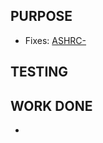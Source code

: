 ## PURPOSE


- Fixes: [ASHRC-](https://jira.rwts-tools.com/browse/ASHRC-)

## TESTING


## WORK DONE

- 

